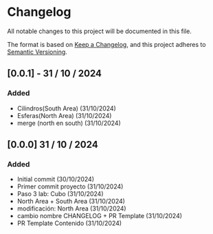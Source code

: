 # Changelog

All notable changes to this project will be documented in this file.

The format is based on [Keep a Changelog](https://keepachangelog.com/en/1.1.0/),
and this project adheres to [Semantic Versioning](https://semver.org/spec/v2.0.0.html).

## [0.0.1] - 31 / 10 / 2024

### Added
- Cilindros(South Area) (31/10/2024)
- Esferas(North Area) (31/10/2024)
- merge (north en south) (31/10/2024)


## [0.0.0] 31 / 10 / 2024

### Added

- Initial commit (30/10/2024)
- Primer commit proyecto (31/10/2024)
- Paso 3 lab: Cubo (31/10/2024)
- North Area + South Area (31/10/2024)
- modificación: North Area (31/10/2024)
- cambio nombre CHANGELOG + PR Template (31/10/2024)
- PR Template Contenido (31/10/2024)